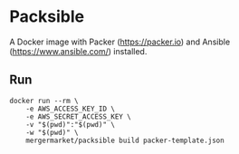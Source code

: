 # Packsible

A Docker image with Packer (https://packer.io) and Ansible (https://www.ansible.com/) installed.

## Run

```shell
docker run --rm \
    -e AWS_ACCESS_KEY_ID \
    -e AWS_SECRET_ACCESS_KEY \
    -v "$(pwd)":"$(pwd)" \
    -w "$(pwd)" \
    mergermarket/packsible build packer-template.json
```
